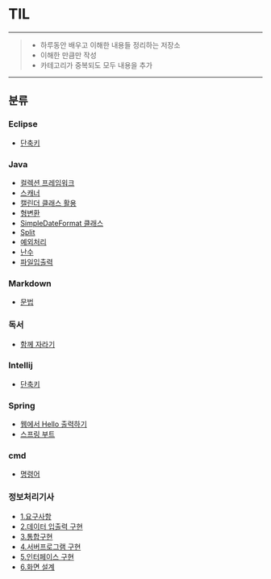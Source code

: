 # TIL

---
> - 하루동안 배우고 이해한 내용들 정리하는 저장소
> - 이해한 만큼만 작성
> - 카테고리가 중복되도 모두 내용을 추가
---
## 분류
### Eclipse
- [단축키](https://github.com/tonic523/TIL/blob/master/Eclipse/%EB%8B%A8%EC%B6%95%ED%82%A4.md)
### Java
- [컬렉션 프레임워크](https://github.com/tonic523/TIL/blob/master/Java/Collection_franework.md)
- [스캐너](https://github.com/tonic523/TIL/tree/master/Java/Error_Scanner.md)
- [캘린더 클래스 활용](https://github.com/tonic523/TIL/blob/master/Java/CalanderClass.md)
- [형변환](https://github.com/tonic523/TIL/blob/master/Java/Casting.md)
- [SimpleDateFormat 클래스](https://github.com/tonic523/TIL/blob/master/Java/SimpleDateFormatClass.md)
- [Split](https://github.com/tonic523/TIL/blob/master/Java/SplitFuction.md)
- [예외처리](https://github.com/tonic523/TIL/tree/master/Java/Exception.md)
- [난수](https://github.com/tonic523/TIL/blob/master/Java/Random.md)
- [파일입출력](https://github.com/tonic523/TIL/blob/master/Java/FileIO.md)
### Markdown
- [문법](https://github.com/tonic523/TIL/blob/master/Markdown/Grammar.md)
### 독서
- [함께 자라기](https://github.com/tonic523/TIL/tree/master/%EB%8F%85%EC%84%9C)
### Intellij
- [단축키](https://github.com/tonic523/TIL/blob/master/Intellij/Shortcut.md)
### Spring
- [웹에서 Hello 출력하기](https://github.com/tonic523/TIL/blob/master/Spring/PrintHello.md)
- [스프링 부트](https://github.com/tonic523/TIL/blob/master/Spring/SpringInitializr.md)
### cmd
- [명령어](https://github.com/tonic523/TIL/blob/master/cmd/command.md)
### 정보처리기사
- [1.요구사항](https://github.com/tonic523/TIL/blob/master/%EC%A0%95%EB%B3%B4%EC%B2%98%EB%A6%AC%EA%B8%B0%EC%82%AC/1_%EC%9A%94%EA%B5%AC%EC%82%AC%ED%95%AD.md)
- [2.데이터 입출력 구현](https://github.com/tonic523/TIL/blob/master/%EC%A0%95%EB%B3%B4%EC%B2%98%EB%A6%AC%EA%B8%B0%EC%82%AC/2_%EB%8D%B0%EC%9D%B4%ED%84%B0%20%EC%9E%85%EC%B6%9C%EB%A0%A5%20%EA%B5%AC%ED%98%84.md)
- [3.통합구현](https://github.com/tonic523/TIL/blob/master/%EC%A0%95%EB%B3%B4%EC%B2%98%EB%A6%AC%EA%B8%B0%EC%82%AC/3_%ED%86%B5%ED%95%A9%20%EA%B5%AC%ED%98%84.md)
- [4.서버프로그램 구현](https://github.com/tonic523/TIL/blob/master/%EC%A0%95%EB%B3%B4%EC%B2%98%EB%A6%AC%EA%B8%B0%EC%82%AC/4_%EC%84%9C%EB%B2%84%ED%94%84%EB%A1%9C%EA%B7%B8%EB%9E%A8%20%EA%B5%AC%ED%98%84.md)
- [5.인터페이스 구현](https://github.com/tonic523/TIL/blob/master/%EC%A0%95%EB%B3%B4%EC%B2%98%EB%A6%AC%EA%B8%B0%EC%82%AC/5_%EC%9D%B8%ED%84%B0%ED%8E%98%EC%9D%B4%EC%8A%A4%20%EA%B5%AC%ED%98%84.md)
- [6.화면 설계](https://github.com/tonic523/TIL/blob/master/%EC%A0%95%EB%B3%B4%EC%B2%98%EB%A6%AC%EA%B8%B0%EC%82%AC/6_%ED%99%94%EB%A9%B4%20%EC%84%A4%EA%B3%84.md)
